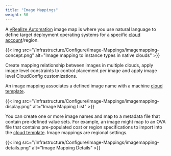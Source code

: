 ```yaml
---
title: "Image Mappings"
weight: 50
---
```


A [vRealize Automation](https://www.vmware.com/products/vrealize-automation.html) image map is where you use natural language to define target deployment operating systems for a specific [cloud account](/Infrastructure/Connections/Cloud-Accounts/)/region.

{{< img src="/Infrastructure/Configure/Image-Mappings/imagemapping-concept.png" alt="Image mapping to instance types in native clouds" >}}

Create mapping relationship between images in multiple clouds, apply image level constraints to control placement per image and apply image level CloudConfig customizations.

An image mapping associates a defined image name with a machine [cloud template](Design/Cloud_Templates/). 

{{< img src="/Infrastructure/Configure/Image-Mappings/imagemapping-display.png" alt="Image Mapping List" >}}

You can create one or more image names and map to a metadata file that contain pre-defined value sets. 
For example, an image might map to an OVA file that contains pre-populated cost or region specifications to import into the [cloud template](Design/Cloud_Templates/). Image mappings are regional settings.

{{< img src="/Infrastructure/Configure/Image-Mappings/imagemapping-details.png" alt="Image Mapping Details" >}}
